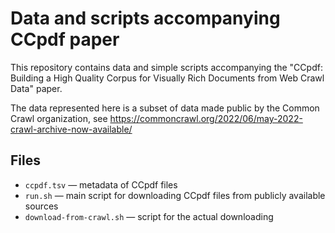 
# Data and scripts accompanying CCpdf paper

This repository contains data and simple scripts accompanying the
"CCpdf: Building a High Quality Corpus for Visually Rich Documents
from Web Crawl Data" paper.

The data represented here is a subset of data made public by the
Common Crawl organization, see
<https://commoncrawl.org/2022/06/may-2022-crawl-archive-now-available/>

## Files

* `ccpdf.tsv` — metadata of CCpdf files
* `run.sh` — main script for downloading CCpdf files from publicly available sources
* `download-from-crawl.sh` — script for the actual downloading
